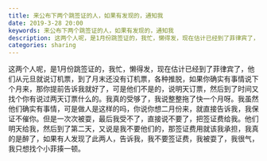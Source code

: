 ```yaml
---
title: 来公布下两个跳签证的人，如果有发现的，通知我
date: 2019-3-28 20:00
keywords: 来公布下两个跳签证的人，如果有发现的，通知我
description: 这两个人呢，是1月份跳签证的，我忙，懒得发，现在估计已经到了菲律宾了，他们从元旦就说订机票，到了月末还没有订机票，各种推脱，如果你确实有事情说下个月来，那你提前告诉我就好了，可是他们不是的，说明天订票，然后到了时间又找个你有说过两天订票什么
categories: sharing
---
```

<td class="t_f" id="postmessage_3332527">

这两个人呢，是1月份跳签证的，我忙，懒得发，现在估计已经到了菲律宾了，他们从元旦就说订机票，到了月末还没有订机票，各种推脱，如果你确实有事情说下个月来，那你提前告诉我就好了，可是他们不是的，说明天订票，然后到了时间又找个你有说过两天订票什么的。我真的受够了，我说整整拖了快一个月呀。我虽然他们确实有事情，可是做人是这样的吗，你说你想二月份来，就直接告诉我，我保证不催你。但是一次次被耍，最后我受不了，直接说不要了，把签证费给我。他们明天给我，然后到了第二天，又说是我不要他们的，那签证费用就该我承担，我真的是醉了，如果有人发现了此两人，告诉我，我不要签证费，我被耍了，我很气，我只想找个小菲揍一顿。<br/>
</td>
